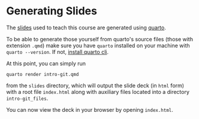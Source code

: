 # Generating Slides

The [slides](https://cambridge-iccs.github.io/Summer-school-Intro-Git) used to teach this course are generated using [quarto](https://quarto.org).

To be able to generate those yourself from quarto's source files (those with extension `.qmd`) make sure you have `quarto` installed on your machine with `quarto --version`.
If not, [install quarto cli](https://quarto.org/docs/get-started/).

At this point, you can simply run
```shell
quarto render intro-git.qmd
```
from the `slides` directory, which will output the slide deck (in `html` form) with a root file `index.html` along with auxiliary files located into a directory `intro-git_files`. 

You can now view the deck in your browser by opening `index.html`.